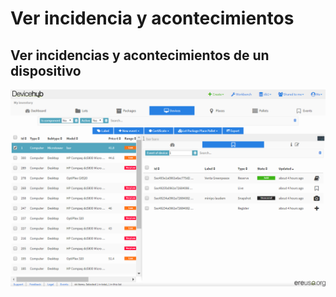 # Ver incidencia y acontecimientos

## Ver incidencias y acontecimientos de un dispositivo

![](../.gitbook/assets/ver-eventos.png)

